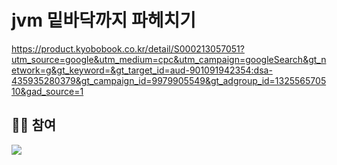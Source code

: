 # jvm 밑바닥까지 파헤치기
https://product.kyobobook.co.kr/detail/S000213057051?utm_source=google&utm_medium=cpc&utm_campaign=googleSearch&gt_network=g&gt_keyword=&gt_target_id=aud-901091942354:dsa-435935280379&gt_campaign_id=9979905549&gt_adgroup_id=132556570510&gad_source=1

## 👯‍♂️ 참여
<a href="https://github.com/T-U-E/under-the-hood-of-the-JVM/graphs/contributors">
  <img src="https://contrib.rocks/image?repo=T-U-E/under-the-hood-of-the-JVM" />
</a>

